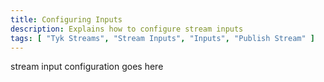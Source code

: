 ```yaml
---
title: Configuring Inputs
description: Explains how to configure stream inputs
tags: [ "Tyk Streams", "Stream Inputs", "Inputs", "Publish Stream" ]
---
```


stream input configuration goes here